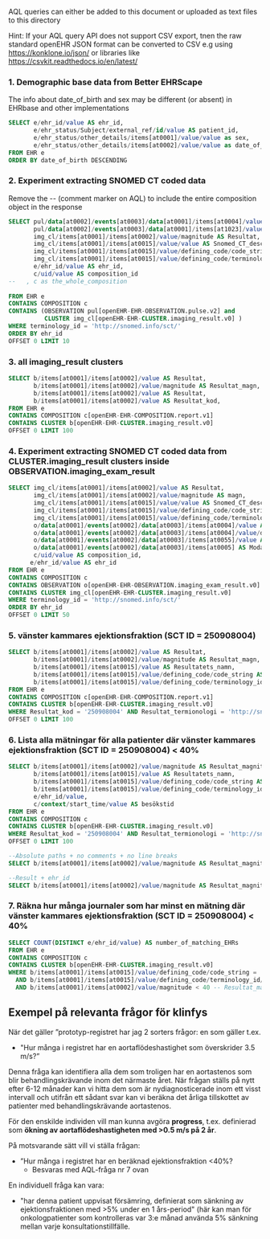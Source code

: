 AQL queries can either be added to this document or uploaded as text files to this directory

Hint: If your AQL query API does not support CSV export, tnen the raw standard openEHR JSON format can be converted to CSV e.g using https://konklone.io/json/ or libraries like https://csvkit.readthedocs.io/en/latest/

### 1. Demographic base data from Better EHRScape
The info about date_of_birth and sex may be different (or absent) in EHRbase and other implementations
```SQL
SELECT e/ehr_id/value AS ehr_id,
       e/ehr_status/Subject/external_ref/id/value AS patient_id,
       e/ehr_status/other_details/items[at0001]/value/value as sex,
       e/ehr_status/other_details/items[at0002]/value/value as date_of_birth
FROM EHR e
ORDER BY date_of_birth DESCENDING
```

### 2. Experiment extracting SNOMED CT coded data

Remove the -- (comment marker on AQL) to include the entire composition object in the response

```SQL
SELECT pul/data[at0002]/events[at0003]/data[at0001]/items[at0004]/value AS frekvens,
       pul/data[at0002]/events[at0003]/data[at0001]/items[at1023]/value AS Rytm,
       img_cl/items[at0001]/items[at0002]/value/magnitude AS Resultat,
       img_cl/items[at0001]/items[at0015]/value/value AS Snomed_CT_description,
       img_cl/items[at0001]/items[at0015]/value/defining_code/code_string AS Snomed_CT_code,
       img_cl/items[at0001]/items[at0015]/value/defining_code/terminology_id/value AS terminology_id,
       e/ehr_id/value AS ehr_id,
       c/uid/value AS composition_id
--   , c as the_whole_composition
      
FROM EHR e
CONTAINS COMPOSITION c 
CONTAINS (OBSERVATION pul[openEHR-EHR-OBSERVATION.pulse.v2] and 
          CLUSTER img_cl[openEHR-EHR-CLUSTER.imaging_result.v0] ) 
WHERE terminology_id = 'http://snomed.info/sct/'
ORDER BY ehr_id
OFFSET 0 LIMIT 10
```

### 3. all imaging_result clusters

```SQL
SELECT b/items[at0001]/items[at0002]/value AS Resultat,
       b/items[at0001]/items[at0002]/value/magnitude AS Resultat_magn,
       b/items[at0001]/items[at0002]/value AS Resultat,
       b/items[at0001]/items[at0002]/value AS Resultat_kod,
FROM EHR e
CONTAINS COMPOSITION c[openEHR-EHR-COMPOSITION.report.v1] 
CONTAINS CLUSTER b[openEHR-EHR-CLUSTER.imaging_result.v0] 
OFFSET 0 LIMIT 100
```
### 4. Experiment extracting SNOMED CT coded data from CLUSTER.imaging_result clusters inside OBSERVATION.imaging_exam_result

```SQL
SELECT img_cl/items[at0001]/items[at0002]/value AS Resultat,
       img_cl/items[at0001]/items[at0002]/value/magnitude AS magn,
       img_cl/items[at0001]/items[at0015]/value/value AS Snomed_CT_description,
       img_cl/items[at0001]/items[at0015]/value/defining_code/code_string AS Snomed_CT_code,
       img_cl/items[at0001]/items[at0015]/value/defining_code/terminology_id/value AS terminology_id,
       o/data[at0001]/events[at0002]/data[at0003]/items[at0004]/value AS Undersökning,
       o/data[at0001]/events[at0002]/data[at0003]/items[at0004]/value/defining_code/code_string AS  Undersökning_kod,
       o/data[at0001]/events[at0002]/data[at0003]/items[at0055]/value AS Anatomisk_lokalisation,
       o/data[at0001]/events[at0002]/data[at0003]/items[at0005] AS Modalitet,
       c/uid/value AS composition_id,
      e/ehr_id/value AS ehr_id
FROM EHR e
CONTAINS COMPOSITION c 
CONTAINS OBSERVATION o[openEHR-EHR-OBSERVATION.imaging_exam_result.v0] 
CONTAINS CLUSTER img_cl[openEHR-EHR-CLUSTER.imaging_result.v0] 
WHERE terminology_id = 'http://snomed.info/sct/'
ORDER BY ehr_id
OFFSET 0 LIMIT 50
```

### 5. vänster kammares ejektionsfraktion (SCT ID = 250908004)

```SQL
SELECT b/items[at0001]/items[at0002]/value AS Resultat,
       b/items[at0001]/items[at0002]/value/magnitude AS Resultat_magn,
       b/items[at0001]/items[at0015]/value AS Resultatets_namn,
       b/items[at0001]/items[at0015]/value/defining_code/code_string AS Resultat_kod,
       b/items[at0001]/items[at0015]/value/defining_code/terminology_id/value AS Resultat_termionologi
FROM EHR e
CONTAINS COMPOSITION c[openEHR-EHR-COMPOSITION.report.v1] 
CONTAINS CLUSTER b[openEHR-EHR-CLUSTER.imaging_result.v0] 
WHERE Resultat_kod = '250908004' AND Resultat_termionologi = 'http://snomed.info/sct/'
OFFSET 0 LIMIT 100
```
### 6. Lista alla mätningar för alla patienter där vänster kammares ejektionsfraktion (SCT ID = 250908004) < 40%

```SQL
SELECT b/items[at0001]/items[at0002]/value/magnitude AS Resultat_magnitud,
       b/items[at0001]/items[at0015]/value AS Resultatets_namn,
       b/items[at0001]/items[at0015]/value/defining_code/code_string AS Resultat_kod,
       b/items[at0001]/items[at0015]/value/defining_code/terminology_id/value AS Resultat_termionologi,
       e/ehr_id/value,
       c/context/start_time/value AS besökstid
FROM EHR e
CONTAINS COMPOSITION c
CONTAINS CLUSTER b[openEHR-EHR-CLUSTER.imaging_result.v0] 
WHERE Resultat_kod = '250908004' AND Resultat_termionologi = 'http://snomed.info/sct/' AND Resultat_magnitud < 40
OFFSET 0 LIMIT 100

--Absolute paths + no comments + no line breaks
SELECT b/items[at0001]/items[at0002]/value/magnitude AS Resultat_magnitud, b/items[at0001]/items[at0015]/value AS Resultatets_namn, b/items[at0001]/items[at0015]/value/defining_code/code_string AS Resultat_kod, b/items[at0001]/items[at0015]/value/defining_code/terminology_id/value AS Resultat_termionologi, e/ehr_id/value FROM EHR e CONTAINS COMPOSITION c CONTAINS CLUSTER b[openEHR-EHR-CLUSTER.imaging_result.v0] WHERE b/items[at0001]/items[at0015]/value/defining_code/code_string = '250908004' AND b/items[at0001]/items[at0015]/value/defining_code/terminology_id/value = 'http://snomed.info/sct/' AND b/items[at0001]/items[at0002]/value/magnitude < 40

--Result + ehr_id
SELECT b/items[at0001]/items[at0002]/value/magnitude AS Resultat_magnitud, e/ehr_id/value FROM EHR e CONTAINS COMPOSITION c CONTAINS CLUSTER b[openEHR-EHR-CLUSTER.imaging_result.v0] WHERE b/items[at0001]/items[at0015]/value/defining_code/code_string = '250908004' AND b/items[at0001]/items[at0015]/value/defining_code/terminology_id/value = 'http://snomed.info/sct/' AND b/items[at0001]/items[at0002]/value/magnitude < 40
```

### 7. Räkna hur många journaler som har minst en mätning där vänster kammares ejektionsfraktion (SCT ID = 250908004) < 40%
```SQL
SELECT COUNT(DISTINCT e/ehr_id/value) AS number_of_matching_EHRs 
FROM EHR e
CONTAINS COMPOSITION c
CONTAINS CLUSTER b[openEHR-EHR-CLUSTER.imaging_result.v0] 
WHERE b/items[at0001]/items[at0015]/value/defining_code/code_string = '250908004' -- Resultat_kod
  AND b/items[at0001]/items[at0015]/value/defining_code/terminology_id/value  = 'http://snomed.info/sct/'--Resultat_termionologi
  AND b/items[at0001]/items[at0002]/value/magnitude < 40 -- Resultat_magnitud
```

## Exempel på relevanta frågor för klinfys

När det gäller ”prototyp-registret har jag 2 sorters frågor: en som gäller t.ex. 
* "Hur många i registret har en aortaflödeshastighet som överskrider 3.5 m/s?” 
 
Denna fråga kan identifiera alla dem som troligen har en aortastenos som blir behandlingskrävande inom det närmaste året. När frågan ställs på nytt efter 6-12 månader kan vi hitta dem som är nydiagnosticerade inom ett visst intervall och utifrån ett sådant svar kan vi beräkna det årliga tillskottet av patienter med behandlingskrävande aortastenos.

För den enskilde individen vill man kunna avgöra **progress**, t.ex. definierad som **ökning av aortaflödeshastigheten med >0.5 m/s på 2 år**.

På motsvarande sätt vill vi ställa frågan: 
* ”Hur många i registret har en beräknad ejektionsfraktion <40%?
     * Besvaras med AQL-fråga nr 7 ovan

En individuell fråga kan vara: 
* "har denna patient uppvisat försämring, definierat som sänkning av ejektionsfraktionen med >5% under en 1 års-period"
(här kan man för onkologpatienter som kontrolleras var 3:e månad använda 5% sänkning mellan varje konsultationstillfälle.

